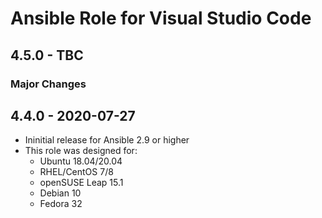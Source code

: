 # Ansible Role for Visual Studio Code

## 4.5.0 - TBC

### Major Changes

## 4.4.0 - 2020-07-27

  - Ininitial release for Ansible 2.9 or higher
  - This role was designed for:
      - Ubuntu 18.04/20.04
      - RHEL/CentOS 7/8
      - openSUSE Leap 15.1
      - Debian 10
      - Fedora 32
